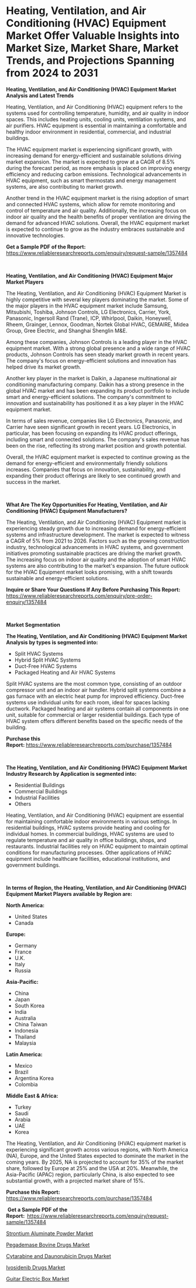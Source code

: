 <p><h1>Heating, Ventilation, and Air Conditioning (HVAC) Equipment Market Offer Valuable Insights into Market Size, Market Share, Market Trends, and Projections Spanning from 2024 to 2031</h1></p><p><strong>Heating, Ventilation, and Air Conditioning (HVAC) Equipment Market Analysis and Latest Trends</strong></p>
<p><p>Heating, Ventilation, and Air Conditioning (HVAC) equipment refers to the systems used for controlling temperature, humidity, and air quality in indoor spaces. This includes heating units, cooling units, ventilation systems, and air purifiers. HVAC equipment is essential in maintaining a comfortable and healthy indoor environment in residential, commercial, and industrial buildings.</p><p>The HVAC equipment market is experiencing significant growth, with increasing demand for energy-efficient and sustainable solutions driving market expansion. The market is expected to grow at a CAGR of 8.5% during the forecast period, as more emphasis is placed on improving energy efficiency and reducing carbon emissions. Technological advancements in HVAC equipment, such as smart thermostats and energy management systems, are also contributing to market growth.</p><p>Another trend in the HVAC equipment market is the rising adoption of smart and connected HVAC systems, which allow for remote monitoring and control of temperature and air quality. Additionally, the increasing focus on indoor air quality and the health benefits of proper ventilation are driving the demand for advanced HVAC solutions. Overall, the HVAC equipment market is expected to continue to grow as the industry embraces sustainable and innovative technologies.</p></p>
<p><strong>Get a Sample PDF of the Report:&nbsp;</strong> <a href="https://www.reliableresearchreports.com/enquiry/request-sample/1357484">https://www.reliableresearchreports.com/enquiry/request-sample/1357484</a></p>
<p>&nbsp;</p>
<p><strong>Heating, Ventilation, and Air Conditioning (HVAC) Equipment Major Market Players</strong></p>
<p><p>The Heating, Ventilation, and Air Conditioning (HVAC) Equipment Market is highly competitive with several key players dominating the market. Some of the major players in the HVAC equipment market include Samsung, Mitsubishi, Toshiba, Johnson Controls, LG Electronics, Carrier, York, Panasonic, Ingersoll Rand (Trane), ICP, Whirlpool, Daikin, Honeywell, Rheem, Grainger, Lennox, Goodman, Nortek Global HVAC, GEMAIRE, Midea Group, Gree Electric, and Shanghai Shenglin M&E.</p><p>Among these companies, Johnson Controls is a leading player in the HVAC equipment market. With a strong global presence and a wide range of HVAC products, Johnson Controls has seen steady market growth in recent years. The company's focus on energy-efficient solutions and innovation has helped drive its market growth.</p><p>Another key player in the market is Daikin, a Japanese multinational air conditioning manufacturing company. Daikin has a strong presence in the global HVAC market and has been expanding its product portfolio to include smart and energy-efficient solutions. The company's commitment to innovation and sustainability has positioned it as a key player in the HVAC equipment market.</p><p>In terms of sales revenue, companies like LG Electronics, Panasonic, and Carrier have seen significant growth in recent years. LG Electronics, in particular, has been focusing on expanding its HVAC product offerings, including smart and connected solutions. The company's sales revenue has been on the rise, reflecting its strong market position and growth potential.</p><p>Overall, the HVAC equipment market is expected to continue growing as the demand for energy-efficient and environmentally friendly solutions increases. Companies that focus on innovation, sustainability, and expanding their product offerings are likely to see continued growth and success in the market.</p></p>
<p>&nbsp;</p>
<p><strong>What Are The Key Opportunities For Heating, Ventilation, and Air Conditioning (HVAC) Equipment Manufacturers?</strong></p>
<p><p>The Heating, Ventilation, and Air Conditioning (HVAC) Equipment market is experiencing steady growth due to increasing demand for energy-efficient systems and infrastructure development. The market is expected to witness a CAGR of 5% from 2021 to 2026. Factors such as the growing construction industry, technological advancements in HVAC systems, and government initiatives promoting sustainable practices are driving the market growth. The increasing focus on indoor air quality and the adoption of smart HVAC systems are also contributing to the market's expansion. The future outlook for the HVAC Equipment market looks promising, with a shift towards sustainable and energy-efficient solutions.</p></p>
<p><strong>Inquire or Share Your Questions If Any Before Purchasing This Report:</strong> <a href="https://www.reliableresearchreports.com/enquiry/pre-order-enquiry/1357484">https://www.reliableresearchreports.com/enquiry/pre-order-enquiry/1357484</a></p>
<p>&nbsp;</p>
<p><strong>Market Segmentation</strong></p>
<p><strong>The Heating, Ventilation, and Air Conditioning (HVAC) Equipment Market Analysis by types is segmented into:</strong></p>
<p><ul><li>Split HVAC Systems</li><li>Hybrid Split HVAC Systems</li><li>Duct-Free HVAC Systems</li><li>Packaged Heating and Air HVAC Systems</li></ul></p>
<p><p>Split HVAC systems are the most common type, consisting of an outdoor compressor unit and an indoor air handler. Hybrid split systems combine a gas furnace with an electric heat pump for improved efficiency. Duct-free systems use individual units for each room, ideal for spaces lacking ductwork. Packaged heating and air systems contain all components in one unit, suitable for commercial or larger residential buildings. Each type of HVAC system offers different benefits based on the specific needs of the building.</p></p>
<p><strong>Purchase this Report:&nbsp;</strong><a href="https://www.reliableresearchreports.com/purchase/1357484">https://www.reliableresearchreports.com/purchase/1357484</a></p>
<p>&nbsp;</p>
<p><strong>The Heating, Ventilation, and Air Conditioning (HVAC) Equipment Market Industry Research by Application is segmented into:</strong></p>
<p><ul><li>Residential Buildings</li><li>Commercial Buildings</li><li>Industrial Facilities</li><li>Others</li></ul></p>
<p><p>Heating, Ventilation, and Air Conditioning (HVAC) equipment are essential for maintaining comfortable indoor environments in various settings. In residential buildings, HVAC systems provide heating and cooling for individual homes. In commercial buildings, HVAC systems are used to regulate temperature and air quality in office buildings, shops, and restaurants. Industrial facilities rely on HVAC equipment to maintain optimal conditions for manufacturing processes. Other applications of HVAC equipment include healthcare facilities, educational institutions, and government buildings.</p></p>
<p>&nbsp;</p>
<p><strong>In terms of Region, the Heating, Ventilation, and Air Conditioning (HVAC) Equipment Market Players available by Region are:</strong></p>
<p>
    <p> <strong> North America: </strong>
        <ul>
            <li>United States</li>
            <li>Canada</li>
        </ul>
        </p> 
    <p> <strong> Europe: </strong>
        <ul>
            <li>Germany</li>
            <li>France</li>
            <li>U.K.</li>
            <li>Italy</li>
            <li>Russia</li>
        </ul>
        </p> 
    <p> <strong> Asia-Pacific: </strong>
        <ul>
            <li>China</li>
            <li>Japan</li>
            <li>South Korea</li>
            <li>India</li>
            <li>Australia</li>
            <li>China Taiwan</li>
            <li>Indonesia</li>
            <li>Thailand</li>
            <li>Malaysia</li>
        </ul>
        </p> 
    <p> <strong> Latin America: </strong>
        <ul>
            <li>Mexico</li>
            <li>Brazil</li>
            <li>Argentina Korea</li>
            <li>Colombia</li>
        </ul>
        </p> 
    <p> <strong> Middle East & Africa: </strong>
        <ul>
            <li>Turkey</li>
            <li>Saudi</li>
            <li>Arabia</li>
            <li>UAE</li>
            <li>Korea</li>
        </ul>
    </p>
    </p>
<p><p>The Heating, Ventilation, and Air Conditioning (HVAC) equipment market is experiencing significant growth across various regions, with North America (NA), Europe, and the United States expected to dominate the market in the coming years. By 2025, NA is projected to account for 35% of the market share, followed by Europe at 25% and the USA at 20%. Meanwhile, the Asia-Pacific (APAC) region, particularly China, is also expected to see substantial growth, with a projected market share of 15%.</p></p>
<p><strong>Purchase this Report: </strong><a href="https://www.reliableresearchreports.com/purchase/1357484">https://www.reliableresearchreports.com/purchase/1357484</a></p>
<p>&nbsp;<strong>Get a Sample PDF of the Report:&nbsp;&nbsp;</strong><a href="https://www.reliableresearchreports.com/enquiry/request-sample/1357484">https://www.reliableresearchreports.com/enquiry/request-sample/1357484</a></p>
<p><strong></strong></p>
<p><p><a href="https://issuu.com/reportprime-2/docs/strontium-aluminate-powder-market-size-2030.pptx">Strontium Aluminate Powder Market</a></p><p><a href="https://github.com/brenzgnarento/Market-Research-Report-List-1/blob/main/pegademase-bovine-drugs-market.md">Pegademase Bovine Drugs Market</a></p><p><a href="https://github.com/jerrycopelandthomaswsqd8q/Market-Research-Report-List-1/blob/main/cytarabine-and-daunorubicin-drugs-market.md">Cytarabine and Daunorubicin Drugs Market</a></p><p><a href="https://github.com/yoshih12/Market-Research-Report-List-1/blob/main/ivosidenib-drugs-market.md">Ivosidenib Drugs Market</a></p><p><a href="https://issuu.com/reportprime-2/docs/guitar-electric-box-market-size-2030.pptx">Guitar Electric Box Market</a></p></p>